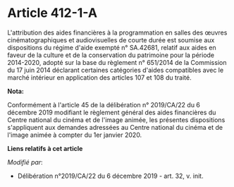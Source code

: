 # Article 412-1-A

L'attribution des aides financières à la programmation en salles des œuvres cinématographiques et audiovisuelles de courte
durée est soumise aux dispositions du régime d'aide exempté n° SA.42681, relatif aux aides en faveur de la culture et de la
conservation du patrimoine pour la période 2014-2020, adopté sur la base du règlement n° 651/2014 de la Commission du 17 juin
2014 déclarant certaines catégories d'aides compatibles avec le marché intérieur en application des articles 107 et 108 du
traité.

**Nota:**

Conformément à l'article 45 de la délibération n° 2019/CA/22 du 6 décembre 2019 modifiant le règlement général des aides
financières du Centre national du cinéma et de l'image animée, les présentes dispositions s'appliquent aux demandes adressées
au Centre national du cinéma et de l'image animée à compter du 1er janvier 2020.

**Liens relatifs à cet article**

_Modifié par_:

  - Délibération n°2019/CA/22 du 6 décembre 2019 - art. 32, v. init.
